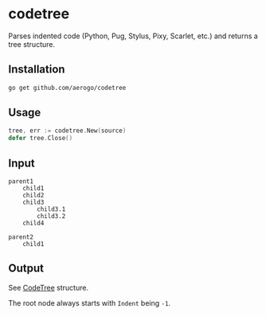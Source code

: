 # codetree

Parses indented code (Python, Pug, Stylus, Pixy, Scarlet, etc.) and returns a tree structure.

## Installation

```bash
go get github.com/aerogo/codetree
```

## Usage

```go
tree, err := codetree.New(source)
defer tree.Close()
```

## Input

```
parent1
	child1
	child2
	child3
		child3.1
		child3.2
	child4

parent2
	child1
```

## Output

See [CodeTree](https://github.com/aerogo/codetree/blob/master/CodeTree.go#L17-L22) structure.

The root node always starts with `Indent` being `-1`.
